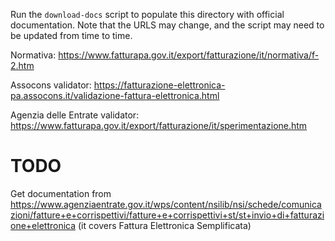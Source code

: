 Run the `download-docs` script to populate this directory with official
documentation. Note that the URLS may change, and the script may need to be
updated from time to time.

Normativa: <https://www.fatturapa.gov.it/export/fatturazione/it/normativa/f-2.htm>

Assocons validator: <https://fatturazione-elettronica-pa.assocons.it/validazione-fattura-elettronica.html>

Agenzia delle Entrate validator: <https://www.fatturapa.gov.it/export/fatturazione/it/sperimentazione.htm>

# TODO

Get documentation from <https://www.agenziaentrate.gov.it/wps/content/nsilib/nsi/schede/comunicazioni/fatture+e+corrispettivi/fatture+e+corrispettivi+st/st+invio+di+fatturazione+elettronica>
(it covers Fattura Elettronica Semplificata)
